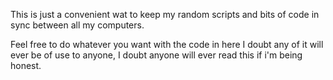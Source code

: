 This is just a convenient wat to keep my random scripts and bits of code in sync between all my computers.

Feel free to do whatever you want with the code in here I doubt any of it will ever be of use to anyone, I doubt anyone will ever read this if i'm being honest.
